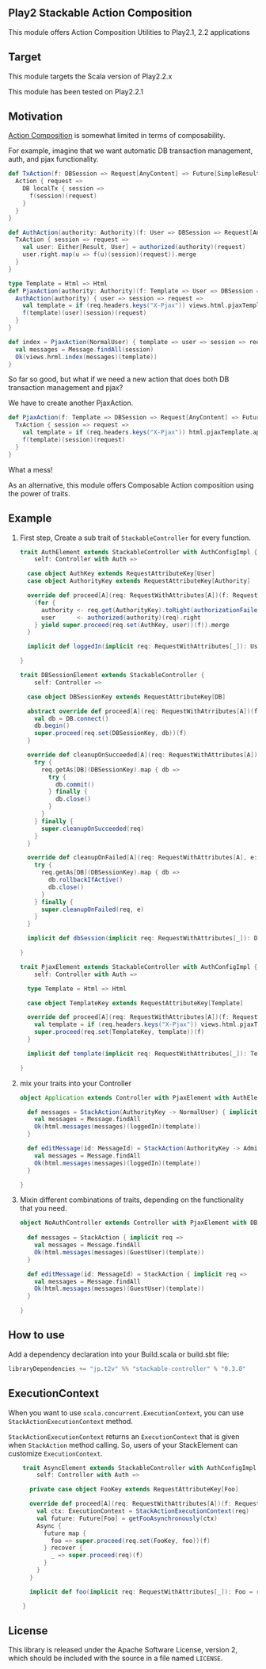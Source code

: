 ## Play2 Stackable Action Composition

This module offers Action Composition Utilities to Play2.1, 2.2 applications


## Target


This module targets the Scala version of Play2.2.x

This module has been tested on Play2.2.1


## Motivation

[Action Composition](http://www.playframework.com/documentation/2.1.0/ScalaActionsComposition) is somewhat limited in terms of composability.

For example, imagine that we want automatic DB transaction management, auth, and pjax functionality.


```scala
def TxAction(f: DBSession => Request[AnyContent] => Future[SimpleResult]): Action[AnyContent] = {
  Action { request =>
    DB localTx { session =>
      f(session)(request)
    }
  }
}

def AuthAction(authority: Authority)(f: User => DBSession => Request[AnyContent] => Future[SimpleResult]): Action[AnyContent] = {
  TxAction { session => request =>
    val user: Either[Result, User] = authorized(authority)(request)
    user.right.map(u => f(u)(session)(request)).merge
  }
}

type Template = Html => Html
def PjaxAction(authority: Authority)(f: Template => User => DBSession => Request[AnyContent] => Future[SimpleResult]): Action[AnyContent] = {
  AuthAction(authority) { user => session => request =>
    val template = if (req.headers.keys("X-Pjax")) views.html.pjaxTemplate.apply else views.html.fullTemplate.apply
    f(template)(user)(session)(request)
  }
}
```

```scala
def index = PjaxAction(NormalUser) { template => user => session => request => 
  val messages = Message.findAll(session)
  Ok(views.hrml.index(messages)(template))
}
```

So far so good, but what if we need a new action that does both DB transaction management and pjax?

We have to create another PjaxAction.

```scala
def PjaxAction(f: Template => DBSession => Request[AnyContent] => Future[SimpleResult]): Action[AnyContent] = {
  TxAction { session => request =>
    val template = if (req.headers.keys("X-Pjax")) html.pjaxTemplate.apply else views.html.fullTemplate.apply
    f(template)(session)(request)
  }
}
```

What a mess!


As an alternative, this module offers Composable Action composition using the power of traits.

## Example

1. First step, Create a sub trait of `StackableController` for every function.

    ```scala
    trait AuthElement extends StackableController with AuthConfigImpl {
        self: Controller with Auth =>

      case object AuthKey extends RequestAttributeKey[User]
      case object AuthorityKey extends RequestAttributeKey[Authority]

      override def proceed[A](req: RequestWithAttributes[A])(f: RequestWithAttributes[A] => Future[SimpleResult]): Future[SimpleResult] = {
        (for {
          authority <- req.get(AuthorityKey).toRight(authorizationFailed(req)).right
          user      <- authorized(authority)(req).right
        } yield super.proceed(req.set(AuthKey, user))(f)).merge
      }

      implicit def loggedIn(implicit req: RequestWithAttributes[_]): User = req.get(AuthKey).get

    }
    ```

    ```scala
    trait DBSessionElement extends StackableController {
        self: Controller =>

      case object DBSessionKey extends RequestAttributeKey[DB]

      abstract override def proceed[A](req: RequestWithAtrributes[A])(f: RequestWithAttributes[A] => Future[SimpleResult]): Future[SimpleResult] = {
        val db = DB.connect()
        db.begin()
        super.proceed(req.set(DBSessionKey, db))(f)
      }

      override def cleanupOnSucceeded[A](req: RequestWithAttributes[A]): Unit = {
        try {
          req.getAs[DB](DBSessionKey).map { db =>
            try {
              db.commit()
            } finally {
              db.close()
            }
          }
        } finally {
          super.cleanupOnSucceeded(req)
        }
      }

      override def cleanupOnFailed[A](req: RequestWithAttributes[A], e: Throwable): Unit = {
        try {
          req.getAs[DB](DBSessionKey).map { db =>
            db.rollbackIfActive()
            db.close()
          }
        } finally {
          super.cleanupOnFailed(req, e)
        }
      }

      implicit def dbSession(implicit req: RequestWithAttributes[_]): DBSession = req.get(DBSessionKey).get.withinTxSession() // throw

    }
    ```

    ```scala
    trait PjaxElement extends StackableController with AuthConfigImpl {
        self: Controller with Auth =>

      type Template = Html => Html

      case object TemplateKey extends RequestAttributeKey[Template]

      override def proceed[A](req: RequestWithAttributes[A])(f: RequestWithAttributes[A] => Future[SimpleResult]): Future[SimpleResult] = {
        val template = if (req.headers.keys("X-Pjax")) views.html.pjaxTemplate else views.html.fullTemplate
        super.proceed(req.set(TemplateKey, template))(f)
      }

      implicit def template(implicit req: RequestWithAttributes[_]): Template = req.get(TemplateKey).get

    }
    ```

2. mix your traits into your Controller

    ```scala
    object Application extends Controller with PjaxElement with AuthElement with DBSessionElement with Auth with AuthConfigImpl {

      def messages = StackAction(AuthorityKey -> NormalUser) { implicit req =>
        val messages = Message.findAll
        Ok(html.messages(messages)(loggedIn)(template))
      }

      def editMessage(id: MessageId) = StackAction(AuthorityKey -> Administrator) { implicit req =>
        val messages = Message.findAll
        Ok(html.messages(messages)(loggedIn)(template))
      }

    }
    ```

3. Mixin different combinations of traits, depending on the functionality that you need.

    ```scala
    object NoAuthController extends Controller with PjaxElement with DBSessionElement {
      
      def messages = StackAction { implicit req =>
        val messages = Message.findAll
        Ok(html.messages(messages)(GuestUser)(template))
      }

      def editMessage(id: MessageId) = StackAction { implicit req =>
        val messages = Message.findAll
        Ok(html.messages(messages)(GuestUser)(template))
      }

    }
    ```

## How to use

Add a dependency declaration into your Build.scala or build.sbt file:

```scala
libraryDependencies += "jp.t2v" %% "stackable-controller" % "0.3.0"
```

## ExecutionContext

When you want to use `scala.concurrent.ExecutionContext`, you can use `StackActionExecutionContext` method.

`StackActionExecutionContext` returns an `ExecutionContext` that is given when `StackAction` method calling.
So, users of your StackElement can customize `ExecutionContext`.

```scala
    trait AsyncElement extends StackableController with AuthConfigImpl {
        self: Controller with Auth =>

      private case object FooKey extends RequestAttributeKey[Foo]

      override def proceed[A](req: RequestWithAttributes[A])(f: RequestWithAttributes[A] => Result): Result = {
        val ctx: ExecutionContext = StackActionExecutionContext(req)
        val future: Future[Foo] = getFooAsynchronously(ctx)
        Async {
          future map { 
            foo => super.proceed(req.set(FooKey, foo))(f)
          } recover {
            _ => super.proceed(req)(f)
          }
        }
      }

      implicit def foo(implicit req: RequestWithAttributes[_]): Foo = req.get(FooKey).get

    }
```


## License

This library is released under the Apache Software License, version 2, which should be included with the source in a file named `LICENSE`.
